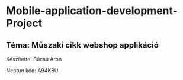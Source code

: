 # Mobile-application-development-Project
## Téma: Műszaki cikk webshop applikáció

Készítette: Búcsú Áron

Neptun kód: A94K8U
